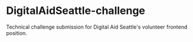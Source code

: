 # DigitalAidSeattle-challenge
Technical challenge submission for Digital Aid Seattle's volunteer frontend position.